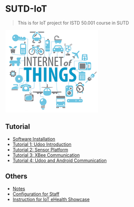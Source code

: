 
SUTD-IoT
========

> This is for IoT project for ISTD 50.001 course in SUTD

![iot][iot]

Tutorial
-----------------

+ [Software Installation][software]
+ [Tutorial 1: Udoo Introduction][tutorial_1]
+ [Tutorial 2: Sensor Platform][tutorial_2]
+ [Tutorial 3: XBee Communication][tutorial_3]
+ [Tutorial 4: Udoo and Android Communication][tutorial_4]

Others
-----------------

+ [Notes][notes]
+ [Configuration for Staff][config]
+ [Instruction for IoT eHealth Showcase][project]

<!-- Links -->

[iot]: pic/iot.png
[software]: doc/software.md
[tutorial_1]: doc/tutorial-01-udoo.md
[tutorial_2]: doc/tutorial-02-sensor.md
[tutorial_3]: doc/tutorial-03-xbee.md
[tutorial_4]: doc/tutorial-04-android.md
[project]: doc/student-project.md
[notes]: doc/notes.md
[config]: doc/staff-config.md


